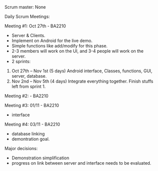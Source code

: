 Scrum master: None

Daily Scrum Meetings:

Meeting #1: Oct 27th - BA2210

-	Server & Clients. 
-	Implement on Android for the live demo. 
-	Simple functions like add/modify for this phase. 
-	2-3 members will work on the UI, and 3-4 people will work on the server. 
-	2 sprints: 
1. Oct 27th – Nov 1st (5 days) 
	Android interface, Classes, functions, GUI, server, database.
2. Nov 2nd – Nov 5th (4 days)
	Integrate everything together. Finish stuffs left from sprint 1.

Meeting #2: - BA2210



Meeting #3: 01/11 - BA2210
- interface

Meeting #4: 03/11 - BA2210
- database linking
- demontration goal.

Major decisions:
- Demonstration simplification
- progress on link between server and interface needs to be evaluated.
